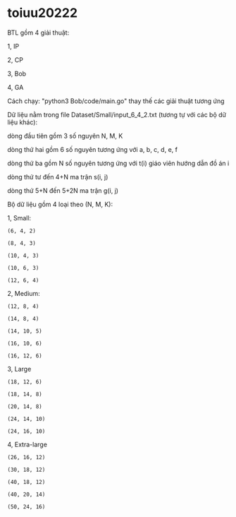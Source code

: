# toiuu20222
BTL gồm 4 giải thuật:

1, IP

2, CP

3, Bob

4, GA

Cách chạy: "python3 Bob/code/main.go" thay thế các giải thuật tương ứng

Dữ liệu nằm trong file Dataset/Small/input_6_4_2.txt (tương tự với các bộ dữ liệu khác):

dòng đầu tiên gồm 3 số nguyên N, M, K

dòng thứ hai gồm 6 số nguyên tương ứng với a, b, c, d, e, f

dòng thứ ba gồm N số nguyên tương ứng với t(i) giáo viên hướng dẫn đồ án i

dòng thứ tư đến 4+N ma trận s(i, j)

dòng thứ 5+N đến 5+2N ma trận g(i, j)

Bộ dữ liệu gồm 4 loại theo (N, M, K):

1, Small:

    (6, 4, 2)

    (8, 4, 3)

    (10, 4, 3)

    (10, 6, 3)

    (12, 6, 4)

2, Medium:

    (12, 8, 4)

    (14, 8, 4)

    (14, 10, 5)

    (16, 10, 6)

    (16, 12, 6)

3, Large

    (18, 12, 6)

    (18, 14, 8)

    (20, 14, 8)

    (24, 14, 10)

    (24, 16, 10)

4, Extra-large 

    (26, 16, 12)

    (30, 18, 12)

    (40, 18, 12)

    (40, 20, 14)

    (50, 24, 16)
